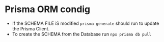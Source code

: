 # Prisma ORM condig

-   If the SCHEMA FILE iS modified `prisma generate` should run to update the Prisma Client.
-   To create the SCHEMA from the Database run `npx prisma db pull`
